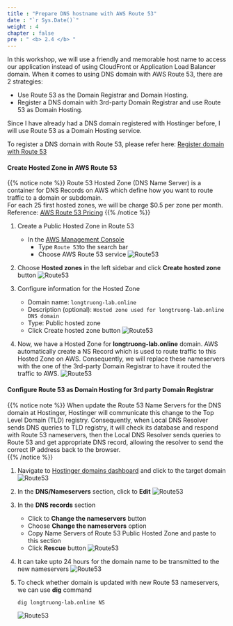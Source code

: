 ```yaml
---
title : "Prepare DNS hostname with AWS Route 53"
date : "`r Sys.Date()`"
weight : 4
chapter : false
pre : " <b> 2.4 </b> "
---
```

In this workshop, we will use a friendly and memorable host name to access our application instead of using CloudFront or Application Load Balancer domain. When it comes to using DNS domain with AWS Route 53, there are 2 strategies:
- Use Route 53 as the Domain Registrar and Domain Hosting.
- Register a DNS domain with 3rd-party Domain Registrar and use Route 53 as Domain Hosting.

Since I have already had a DNS domain registered with Hostinger before, I will use Route 53 as a Domain Hosting service.

To register a DNS domain with Route 53, please refer here: [Register domain with Route 53](https://docs.aws.amazon.com/Route53/latest/DeveloperGuide/domain-register.html)

#### Create Hosted Zone in AWS Route 53

{{% notice note %}}
Route 53 Hosted Zone (DNS Name Server) is a container for DNS Records on AWS which define how you want to route traffic to a domain or subdomain.\
For each 25 first hosted zones, we will be charge $0.5 per zone per month.\
Reference: [AWS Route 53 Pricing](https://aws.amazon.com/route53/pricing/)
{{% /notice %}}
1. Create a Public Hosted Zone in Route 53
    + In the [AWS Management Console](https://us-east-1.console.aws.amazon.com/console/home?region=us-east-1#)
      + Type ```Route 53```to the search bar
      + Choose AWS Route 53 service
      ![Route53](/images/2-preparation/2.4-domain/001-route53.png?width=90pc)

2. Choose **Hosted zones** in the left sidebar and click **Create hosted zone** button
    ![Route53](/images/2-preparation/2.4-domain/002-route53.png?width=90pc)

3. Configure information for the Hosted Zone
    + Domain name: ```longtruong-lab.online```
    + Description (optional): ```Hosted zone used for longtruong-lab.online DNS domain```
    + Type: Public hosted zone
    + Click Create hosted zone button
    ![Route53](/images/2-preparation/2.4-domain/003-route53.png?width=90pc)

4. Now, we have a Hosted Zone for **longtruong-lab.online** domain. AWS automatically create a NS Record which is used to route traffic to this Hosted Zone on AWS. Consequently, we will replace these nameservers with the one of the 3rd-party Domain Registrar to have it routed the traffic to AWS.
    ![Route53](/images/2-preparation/2.4-domain/004-route53.png?width=90pc)

#### Configure Route 53 as Domain Hosting for 3rd party Domain Registrar
{{% notice note %}}
When update the Route 53 Name Servers for the DNS domain at Hostinger, Hostinger will communicate this change to the Top Level Domain (TLD) registry. Consequently, when Local DNS Resolver sends DNS queries to TLD registry, it will check its database and respond with Route 53 nameservers, then the Local DNS Resolver sends queries to Route 53 and get appropriate DNS record, allowing the resolver to send the correct IP address back to the browser.  
{{% /notice %}}

1. Navigate to [Hostinger domains dashboard](https://hpanel.hostinger.com/domains) and click to the target domain 
    ![Route53](/images/2-preparation/2.4-domain/005-route53.png?width=90pc)

2. In the **DNS/Nameservers** section, click to **Edit**
    ![Route53](/images/2-preparation/2.4-domain/006-route53.png?width=90pc)

3. In the **DNS records** section
    + Click to **Change the nameservers** button
    + Choose **Change the nameservers** option
    + Copy Name Servers of Route 53 Public Hosted Zone and paste to this section
    + Click **Rescue** button
    ![Route53](/images/2-preparation/2.4-domain/007-route53.png?width=90pc)

4. It can take upto 24 hours for the domain name to be transmitted to the new nameservers
    ![Route53](/images/2-preparation/2.4-domain/008-route53.png?width=90pc)

5. To check whether domain is updated with new Route 53 nameservers, we can use **dig** command
    ```bash
    dig longtruong-lab.online NS
    ```
    ![Route53](/images/2-preparation/2.4-domain/009-route53.png?width=40pc)